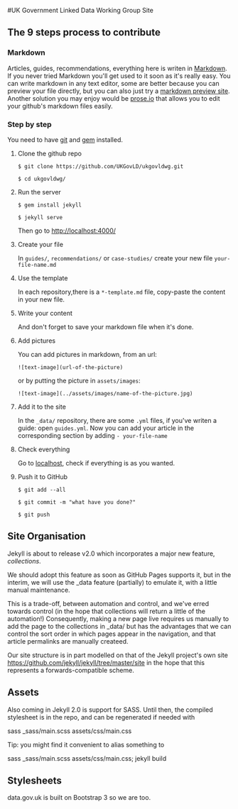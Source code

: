 #UK Government Linked Data Working Group Site

## The 9 steps process to contribute

### Markdown

Articles, guides, recommendations, everything here is writen in [Markdown](http://en.wikipedia.org/wiki/Markdown). If you never tried Markdown you'll get used to it soon as it's really easy. You can write markdown in any text editor, some are better because you can preview your file directly, but you can also just try a [markdown preview site](http://markdownlivepreview.com). Another solution you may enjoy would be [prose.io](http://prose.io) that allows you to edit your github's markdown files easily. 

### Step by step

You need to have [git](http://git-scm.com) and [gem](https://rubygems.org/pages/download) installed.

1. Clone the github repo

    `$ git clone https://github.com/UKGovLD/ukgovldwg.git`

    `$ cd ukgovldwg/`

2. Run the server

    `$ gem install jekyll`

    `$ jekyll serve`

    Then go to [http://localhost:4000/](http://localhost:4000/)

3. Create your file

    In `guides/`, `recommendations/` or `case-studies/` create your new file `your-file-name.md`

4. Use the template

    In each repository,there is a `*-template.md` file, copy-paste the content in your new file.

5. Write your content

    And don't forget to save your markdown file when it's done.

6. Add pictures

    You can add pictures in markdown, from an url:
    
    `![text-image](url-of-the-picture)`

    or by putting the picture in `assets/images`:

    `![text-image](../assets/images/name-of-the-picture.jpg)`

7. Add it to the site

    In the `_data/` repository, there are some `.yml` files, if you've writen a guide: open `guides.yml`. Now you can add your article in the corresponding section by adding `- your-file-name`

8. Check everything

    Go to [localhost](http://localhost:4000), check if everything is as you wanted.

9. Push it to GitHub

    `$ git add --all`
    
    `$ git commit -m "what have you done?"`

    `$ git push`
    
## Site Organisation

Jekyll is about to release v2.0 which incorporates a major new feature, _collections_.

We should adopt this feature as soon as GitHub Pages supports it, but in the interim, we will use the _data feature (partially) to emulate it, with a little manual maintenance.

This is a trade-off, between automation and control, and we've erred towards control (in the hope that collections will return a little of the automation!)
Consequently, making a new page live requires us manually to add the page to the collections in _data/ but has the advantages that we can control the sort order in which pages appear in the navigation, and that article permalinks are manually createed.

Our site structure is in part modelled on that of the Jekyll project's own site https://github.com/jekyll/jekyll/tree/master/site in the hope that this represents a forwards-compatible scheme.

## Assets

Also coming in Jekyll 2.0 is support for SASS.
Until then, the compiled stylesheet is in the repo, and can be regenerated if needed with

sass _sass/main.scss assets/css/main.css

Tip: you might find it convenient to alias something to

sass _sass/main.scss assets/css/main.css; jekyll build

## Stylesheets

data.gov.uk is built on Bootstrap 3 so we are too.
